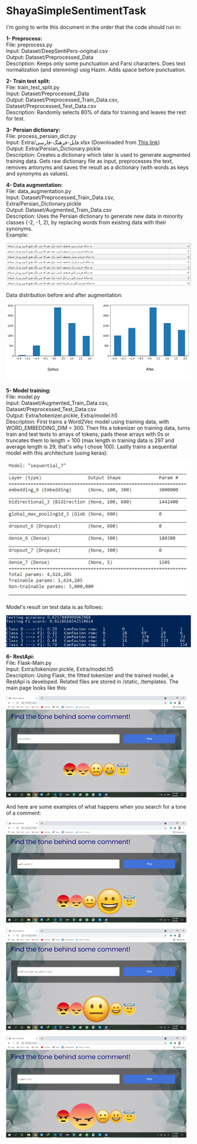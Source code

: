 ﻿# ShayaSimpleSentimentTask

I'm going to write this document in the order that the code should run in:  
  
**1- Preprocess:**  
File: preprocess.py  
Input: Dataset/DeepSentiPers-original.csv  
Output: Dataset/Preprocessed_Data  
Description: Keeps only some punctuation and Farsi characters. Does text normalization (and stemming) usig Hazm. Adds space before punctuation.  
  
**2- Train test split:**  
File: train_test_split.py  
Input: Dataset/Preprocessed_Data  
Output: Dataset/Preprocessed_Train_Data.csv, Dataset/Preprocessed_Test_Data.csv  
Description: Randomly selects 80% of data for training and leaves the rest for test.  
  
**3- Persian dictionary:**  
File: process_persian_dict.py  
Input: Extra/فایل-فرهنگ-فارسی.xlsx (Downloaded from [This link](https://bigdata-ir.com/%d9%81%d8%a7%db%8c%d9%84-%d9%81%d8%b1%d9%87%d9%86%da%af-%d9%81%d8%a7%d8%b1%d8%b3%db%8c-%d8%a8%d8%a7-%d9%81%d8%b1%d9%85%d8%aa-csv-%d9%82%d8%a7%d8%a8%d9%84-%d8%a8%d8%a7%d8%b1%da%af%d8%b0%d8%a7%d8%b1/))   
Output: Extra/Persian_Dictionary.pickle  
Description: Creates a dictionary which later is used to generate augmented training data. Gets raw dictionary file as input, preprocesses the text, removes antonyms and saves the result as a dictionary (with words as keys and synonyms as values).  
  
**4- Data augmentation:**  
File: data_augmentation.py  
Input: Dataset/Preprocessed_Train_Data.csv, Extra/Persian_Dictionary.pickle  
Output: Dataset/Augmented_Train_Data.csv  
Description: Uses the Persian dictionary to generate new data in minority classes (-2, -1, 2), by replacing words from existing data with their synonyms.  
Example:  
  
![Data augmentation example](/Images/augmentation.jpg?raw=true)  
  
Data distribution before and after augmentation:  
  
![Data distribution](/Images/distribution.jpg?raw=true)  
  
**5- Model training:**  
File: model.py  
Input: Dataset/Augmented_Train_Data.csv, Dataset/Preprocessed_Test_Data.csv  
Output: Extra/tokenizer.pickle, Extra/model.h5  
Description: First trains a Word2Vec model using training data, with WORD_EMBEDDING_DIM = 300. Then fits a tokenizer on training data, turns train and test texts to arrays of tokens, pads these arrays with 0s or truncates them to length = 100 (max length in training data is 297 and average length is 29, that's why I chose 100). Lastly trains a sequential model with this architecture (using keras):  
  
![Model architecture](/Images/model_arch.jpg?raw=true)  
  
Model's result on test data is as follows:  
  
![Model result](/Images/model_results.jpg?raw=true)  
  
**6- RestApi:**  
File: Flask-Main.py  
Input: Extra/tokenizer.pickle, Extra/model.h5  
Description: Using Flask, the fitted tokenizer and the trained model, a RestApi is developed. Related files are stored in /static, /templates. The main page looks like this:  
  
![Main page](/Images/main.jpg?raw=true)  
  
And here are some examples of what happens when you search for a tone of a comment:  
  
![Happy](/Images/happy.jpg?raw=true)  
  
![Neutral](/Images/neutral.jpg?raw=true)  
  
![Angry](/Images/angry.jpg?raw=true)
